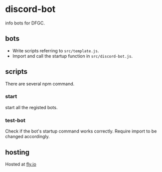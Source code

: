 # discord-bot

info bots for DFGC.

## bots

- Write scripts referring to `src/template.js`.
- Import and call the startup function in `src/discord-bot.js`.

## scripts

There are several npm command.

### start

start all the registed bots.

### test-bot

Check if the bot's startup command works correctly.
Require import to be changed accordingly.

## hosting

Hosted at [fly.io](https://fly.io/docs/)
